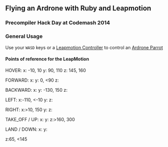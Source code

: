 ## Flying an Ardrone with Ruby and Leapmotion
### Precompiler Hack Day at Codemash 2014

### General Usage
Use your `WASD` keys or a [Leapmotion Controller](http://leapmotion.com) to control an [Ardrone Parrot](http://ardrone2.parrot.com)


#### Points of reference for the LeapMotion

HOVER:
  x: -10, 10
  y: 90, 110 
  z: 145, 160

FORWARD:
  x:
  y: 0, <90
  z:

BACKWARD:
  x:
  y: -130, 150
  z:

LEFT:
  x:-110, <-10
  y:
  z:

RIGHT:
  x:>10, 150
  y:
  z:

TAKE_OFF / UP:
  x:
  y:
  z:>160, 300

LAND / DOWN:
  x:
  y:
 
 z:65, <145
